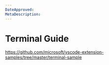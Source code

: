 ```yaml
---
DateApproved:
MetaDescription:
---
```


# Terminal Guide

https://github.com/microsoft/vscode-extension-samples/tree/master/terminal-sample
